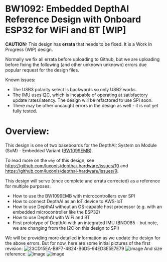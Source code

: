 # BW1092: Embedded DepthAI Reference Design with Onboard ESP32 for WiFi and BT [WIP]

**CAUTION:**
This design has **errata** that needs to be fixed.  It is a Work In Progress (WIP) design.  

Normally we fix all errata before uploading to Github, but we are uploading before fixing the following 
(and other unknown unknown) errors due popular request for the design files.

Known issues:
 - The USB3 polarity select is backwards so only USB2 works.
 - The IMU uses I2C, which is incapable of operating at satisfactory update rates/latency.  The design will be refactored to use SPI soon.  
 - There may be other uncaught errors in the design as well - it is not yet fully tested.
 
# Overview:

This design is one of two baseboards for the DepthAI: System on Module (SoM) - Embedded Variant ([BW1099EMB](https://shop.luxonis.com/collections/all/products/bw1099emb)).

To read more on the `why` of this design, see https://github.com/luxonis/depthai-hardware/issues/10 and https://github.com/luxonis/depthai-hardware/issues/9.

This design will serve (once complete and errata corrected) as a reference for multiple purposes:
 - How to use the BW1099EMB with microcontrollers over SPI
 - How to connect DepthAI as an IoT device to AWS-IoT
 - How to use DepthAI without an OS-capable host processor (e.g. with an embedded microcontroller like the ESP32)
 - How to use DepthAI with WiFi and BT
 - First prototype of DepthAI with an integrated IMU (BNO085 - but note, we are changing from the I2C on this design to SPI)
 
 We will be providing more detailed information as we update the design for the above errors.  But for now, here are some initial pictures of the first revision:
 ![23CD15EA-B9F7-4B24-B6D5-94ED3E5E7E79](https://user-images.githubusercontent.com/32992551/92783975-78aae900-f363-11ea-8127-750f22df58bd.jpeg)
 ![image](https://user-images.githubusercontent.com/32992551/93823657-70826180-fc1f-11ea-815c-53c6488243e8.png)
And size reference:
![image](https://user-images.githubusercontent.com/32992551/93823684-7b3cf680-fc1f-11ea-8ef4-aef809bec1cf.png)
![image](https://user-images.githubusercontent.com/32992551/93823746-8db73000-fc1f-11ea-9b6b-a873a1dc65c8.png)


